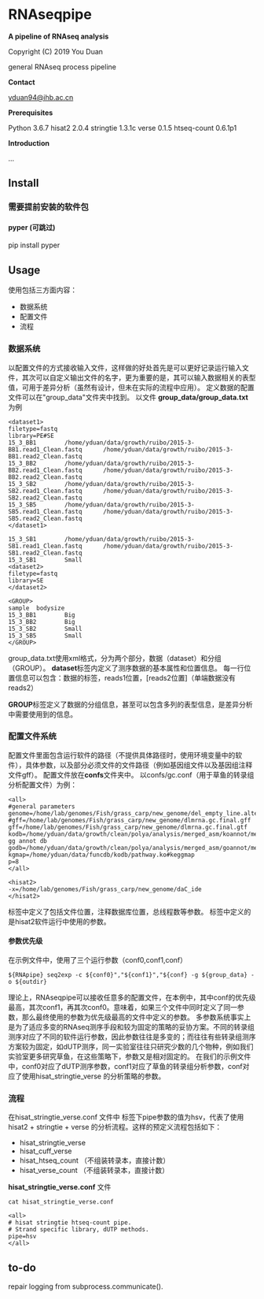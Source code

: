 # RNAseqpipe #

**A pipeline of RNAseq analysis**

Copyright (C) 2019 You Duan

general RNAseq process pipeline

**Contact**

yduan94@ihb.ac.cn

**Prerequisites**

Python 3.6.7
hisat2 2.0.4
stringtie 1.3.1c
verse 0.1.5
htseq-count 0.6.1p1

**Introduction**

...

## Install ##

### 需要提前安装的软件包 ###

#### pyper (可跳过) ####
pip install pyper

## Usage ##

使用包括三方面内容：
- 数据系统
- 配置文件
- 流程

### 数据系统 ###
以配置文件的方式接收输入文件，这样做的好处首先是可以更好记录运行输入文件，其次可以自定义输出文件的名字，更为重要的是，其可以输入数据相关的表型值，可用于差异分析（虽然有设计，但未在实际的流程中应用）。
定义数据的配置文件可以在"group_data"文件夹中找到。
以文件 **group_data/group_data.txt** 为例

    <dataset1>
    filetype=fastq
    library=PE#SE
    15_3_BB1        /home/yduan/data/growth/ruibo/2015-3-BB1.read1_Clean.fastq      /home/yduan/data/growth/ruibo/2015-3-BB1.read2_Clean.fastq
    15_3_BB2        /home/yduan/data/growth/ruibo/2015-3-BB2.read1_Clean.fastq      /home/yduan/data/growth/ruibo/2015-3-BB2.read2_Clean.fastq
    15_3_SB2        /home/yduan/data/growth/ruibo/2015-3-SB2.read1_Clean.fastq      /home/yduan/data/growth/ruibo/2015-3-SB2.read2_Clean.fastq
    15_3_SB5        /home/yduan/data/growth/ruibo/2015-3-SB5.read1_Clean.fastq      /home/yduan/data/growth/ruibo/2015-3-SB5.read2_Clean.fastq
    </dataset1>
    
    15_3_SB1        /home/yduan/data/growth/ruibo/2015-3-SB1.read1_Clean.fastq      /home/yduan/data/growth/ruibo/2015-3-SB1.read2_Clean.fastq
    15_3_SB1        Small
    <dataset2>
    filetype=fastq
    library=SE
    </dataset2>
    
    <GROUP>
    sample  bodysize
    15_3_BB1        Big
    15_3_BB2        Big
    15_3_SB2        Small
    15_3_SB5        Small
    </GROUP>

group_data.txt使用xml格式，分为两个部分，数据（dataset）和分组（GROUP）。
**dataset**标签内定义了测序数据的基本属性和位置信息。
每一行位置信息可以包含：数据的标签，reads1位置，[reads2位置]（单端数据没有reads2）

**GROUP**标签定义了数据的分组信息，甚至可以包含多列的表型信息，是差异分析中需要使用到的信息。

### 配置文件系统 ###
配置文件里面包含运行软件的路径（不提供具体路径时，使用环境变量中的软件），具体参数，以及部分必须文件的文件路径（例如基因组文件以及基因组注释文件gff）。
配置文件放在**confs**文件夹中。
以confs/gc.conf（用于草鱼的转录组分析配置文件）为例：

    <all>
    #general parameters
    genome=/home/lab/genomes/Fish/grass_carp/new_genome/del_empty_line.alter.C_idella_female_scaffolds.fasta
    #gff=/home/lab/genomes/Fish/grass_carp/new_genome/dlmrna.gc.final.gff
    gff=/home/lab/genomes/Fish/grass_carp/new_genome/dlmrna.gc.final.gtf
    kodb=/home/yduan/data/growth/clean/polya/analysis/merged_asm/koannot/merged.koannot#ke gg annot db
    godb=/home/yduan/data/growth/clean/polya/analysis/merged_asm/goannot/merged_all.annot
    kgmap=/home/yduan/data/funcdb/kodb/pathway.ko#keggmap
    p=8
    </all>
    
    <hisat2>
    -x=/home/lab/genomes/Fish/grass_carp/new_genome/daC_ide
    </hisat2>
    
*<all>* 标签中定义了包括文件位置，注释数据库位置，总线程数等参数。
*<hisat2>* 标签中定义的是hisat2软件运行中使用的参数。
#### 参数优先级 ####


在示例文件中，使用了三个运行参数（conf0,conf1,conf）

    ${RNApipe} seq2exp -c ${conf0}","${conf1}","${conf} -g ${group_data} -o ${outdir}
    
理论上，RNAseqpipe可以接收任意多的配置文件，在本例中，其中conf的优先级最高，其次conf1，再其次conf0。意味着，如果三个文件中同时定义了同一参数，那么最终使用的参数为优先级最高的文件中定义的参数。
多参数系统事实上是为了适应多变的RNAseq测序手段和较为固定的策略的妥协方案。不同的转录组测序对应了不同的软件运行参数，因此参数往往是多变的；而往往有些转录组测序方案较为固定，如dUTP测序，同一实验室往往只研究少数的几个物种，例如我们实验室更多研究草鱼，在这些策略下，参数又是相对固定的。
在我们的示例文件中，conf0对应了dUTP测序参数，conf1对应了草鱼的转录组分析参数，conf对应了使用hisat_stringtie_verse 的分析策略的参数。

### 流程 ###

在hisat_stringtie_verse.conf 文件中<all> 标签下pipe参数的值为hsv，代表了使用hisat2 + stringtie + verse 的分析流程。这样的预定义流程包括如下：
- hisat_stringtie_verse
- hisat_cuff_verse
- hisat_htseq_count （不组装转录本，直接计数）
- hisat_verse_count （不组装转录本，直接计数）


**hisat_stringtie_verse.conf** 文件

    cat hisat_stringtie_verse.conf
    
    <all>
    # hisat stringtie htseq-count pipe.
    # Strand specific library, dUTP methods.
    pipe=hsv
    </all>


## to-do ##


repair logging from subprocess.communicate().

